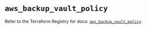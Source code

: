 # `aws_backup_vault_policy`

Refer to the Terraform Registry for docs: [`aws_backup_vault_policy`](https://registry.terraform.io/providers/hashicorp/aws/5.83.0/docs/resources/backup_vault_policy).
